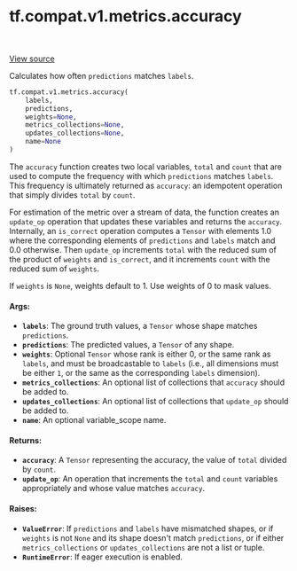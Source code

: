 <div itemscope itemtype="http://developers.google.com/ReferenceObject">
<meta itemprop="name" content="tf.compat.v1.metrics.accuracy" />
<meta itemprop="path" content="Stable" />
</div>

# tf.compat.v1.metrics.accuracy

<!-- Insert buttons -->

<table class="tfo-notebook-buttons tfo-api" align="left">
</table>

<a target="_blank" href="/code/stable/tensorflow/python/ops/metrics_impl.py">View source</a>



<!-- Start diff -->
Calculates how often `predictions` matches `labels`.

``` python
tf.compat.v1.metrics.accuracy(
    labels,
    predictions,
    weights=None,
    metrics_collections=None,
    updates_collections=None,
    name=None
)
```



<!-- Placeholder for "Used in" -->

The `accuracy` function creates two local variables, `total` and
`count` that are used to compute the frequency with which `predictions`
matches `labels`. This frequency is ultimately returned as `accuracy`: an
idempotent operation that simply divides `total` by `count`.

For estimation of the metric over a stream of data, the function creates an
`update_op` operation that updates these variables and returns the `accuracy`.
Internally, an `is_correct` operation computes a `Tensor` with elements 1.0
where the corresponding elements of `predictions` and `labels` match and 0.0
otherwise. Then `update_op` increments `total` with the reduced sum of the
product of `weights` and `is_correct`, and it increments `count` with the
reduced sum of `weights`.

If `weights` is `None`, weights default to 1. Use weights of 0 to mask values.

#### Args:


* <b>`labels`</b>: The ground truth values, a `Tensor` whose shape matches
  `predictions`.
* <b>`predictions`</b>: The predicted values, a `Tensor` of any shape.
* <b>`weights`</b>: Optional `Tensor` whose rank is either 0, or the same rank as
  `labels`, and must be broadcastable to `labels` (i.e., all dimensions must
  be either `1`, or the same as the corresponding `labels` dimension).
* <b>`metrics_collections`</b>: An optional list of collections that `accuracy` should
  be added to.
* <b>`updates_collections`</b>: An optional list of collections that `update_op` should
  be added to.
* <b>`name`</b>: An optional variable_scope name.


#### Returns:


* <b>`accuracy`</b>: A `Tensor` representing the accuracy, the value of `total` divided
  by `count`.
* <b>`update_op`</b>: An operation that increments the `total` and `count` variables
  appropriately and whose value matches `accuracy`.


#### Raises:


* <b>`ValueError`</b>: If `predictions` and `labels` have mismatched shapes, or if
  `weights` is not `None` and its shape doesn't match `predictions`, or if
  either `metrics_collections` or `updates_collections` are not a list or
  tuple.
* <b>`RuntimeError`</b>: If eager execution is enabled.
